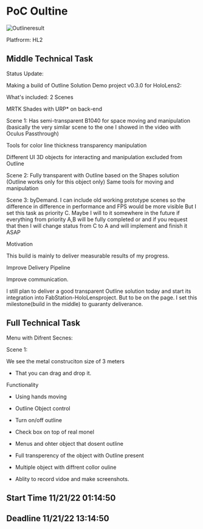 # PoC Oultine

![Outlineresult](res/Outline[LMqio9NsqmM].gif)

Platfrorm: HL2

## Middle Technical Task


Status Update:


Making a build of  Outline Solution Demo project v0.3.0 for HoloLens2:



What's included:
2 Scenes

MRTK Shades with URP* on back-end

Scene 1: Has semi-transparent B1040 for space moving and manipulation (basically the very similar scene to the one I showed in the video with Oculus Passthrough)

Tools for color line thickness transparency manipulation

Different UI 3D objects for interacting and manipulation excluded from Outline

Scene 2: Fully transparent with Outline based on the Shapes solution (Outline works only for this object only) Same tools for moving and manipulation

Scene 3: byDemand. I can include old working prototype scenes so the difference in difference in performance and FPS would be more visible But I set this task as priority C. Maybe I will to it somewhere in the future if everything from priority A,B will be fully completed or and if you request that then I will change status from C  to A and will implement and finish it ASAP



Motivation


This build is mainly to deliver measurable results of my progress.

Improve Delivery Pipeline

Improve communication.

I still plan to deliver a good transparent Outline solution today and start its integration into FabStation-HoloLensproject. But to be on the page. I set this milestone(build in the middle) to guaranty deliverance.




## Full Technical Task

Menu with Difrent Secnes:

Scene 1:

We see the metal construciton size of 3 meters
- That you can drag and drop it.

Functionality


- Using hands moving 
    
- Outline Object control
- Turn on/off outline

- Check box on top of real monel
- Menus and ohter object that dosent outline
- Full transperency of the object with Outline present
- Multiple object with diffrent collor ouline
- Ablity to record vidoe and make screenshots.


## Start Time 11/21/22 01:14:50

## Deadline 11/21/22 13:14:50

